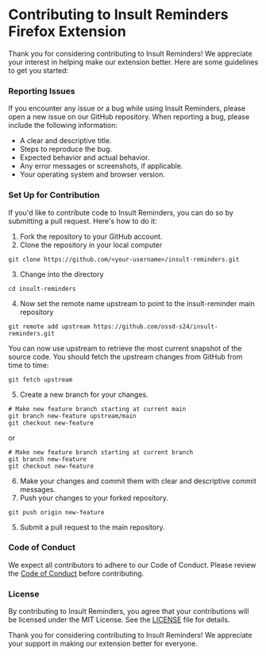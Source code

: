 # Contributing to Insult Reminders Firefox Extension

Thank you for considering contributing to Insult Reminders! We appreciate your interest in helping make our extension better. Here are some guidelines to get you started:

### Reporting Issues

If you encounter any issue or a bug while using Insult Reminders, please open a new issue on our GitHub repository. When reporting a bug, please include the following information:
- A clear and descriptive title.
- Steps to reproduce the bug.
- Expected behavior and actual behavior.
- Any error messages or screenshots, if applicable.
- Your operating system and browser version.

### Set Up for Contribution

If you'd like to contribute code to Insult Reminders, you can do so by submitting a pull request. Here's how to do it:
1. Fork the repository to your GitHub account.
2. Clone the repository in your local computer
```
git clone https://github.com/<your-username>/insult-reminders.git
```
3. Change into the directory
```
cd insult-reminders
```
4. Now set the remote name upstream to point to the insult-reminder main repository
```
git remote add upstream https://github.com/ossd-s24/insult-reminders.git
```
You can now use upstream to retrieve the most current snapshot of the source code. You should fetch the upstream changes from GitHub from time to time:
```
git fetch upstream
```
5. Create a new branch for your changes.
```
# Make new feature branch starting at current main
git branch new-feature upstream/main
git checkout new-feature
```
or
```
# Make new feature branch starting at current branch
git branch new-feature
git checkout new-feature
```
6. Make your changes and commit them with clear and descriptive commit messages.
7. Push your changes to your forked repository.
```
git push origin new-feature
```
5. Submit a pull request to the main repository.

### Code of Conduct

We expect all contributors to adhere to our Code of Conduct. Please review the [Code of Conduct](CODE_OF_CONDUCT.md) before contributing.

### License

By contributing to Insult Reminders, you agree that your contributions will be licensed under the MIT License. See the [LICENSE](LICENSE) file for details.

Thank you for considering contributing to Insult Reminders! We appreciate your support in making our extension better for everyone.